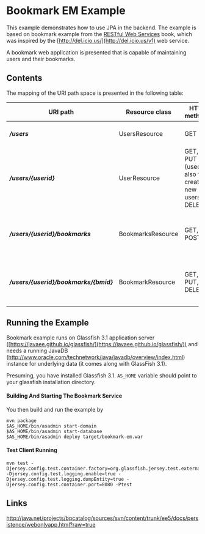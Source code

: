 <!--

    DO NOT ALTER OR REMOVE COPYRIGHT NOTICES OR THIS HEADER.

    Copyright (c) 2015-2017 Oracle and/or its affiliates. All rights reserved.

    The contents of this file are subject to the terms of either the GNU
    General Public License Version 2 only ("GPL") or the Common Development
    and Distribution License("CDDL") (collectively, the "License").  You
    may not use this file except in compliance with the License.  You can
    obtain a copy of the License at
    https://oss.oracle.com/licenses/CDDL+GPL-1.1
    or LICENSE.txt.  See the License for the specific
    language governing permissions and limitations under the License.

    When distributing the software, include this License Header Notice in each
    file and include the License file at LICENSE.txt.

    GPL Classpath Exception:
    Oracle designates this particular file as subject to the "Classpath"
    exception as provided by Oracle in the GPL Version 2 section of the License
    file that accompanied this code.

    Modifications:
    If applicable, add the following below the License Header, with the fields
    enclosed by brackets [] replaced by your own identifying information:
    "Portions Copyright [year] [name of copyright owner]"

    Contributor(s):
    If you wish your version of this file to be governed by only the CDDL or
    only the GPL Version 2, indicate your decision by adding "[Contributor]
    elects to include this software in this distribution under the [CDDL or GPL
    Version 2] license."  If you don't indicate a single choice of license, a
    recipient has the option to distribute your version of this file under
    either the CDDL, the GPL Version 2 or to extend the choice of license to
    its licensees as provided above.  However, if you add GPL Version 2 code
    and therefore, elected the GPL Version 2 license, then the option applies
    only if the new code is made subject to such option by the copyright
    holder.

-->

Bookmark EM Example
===================

This example demonstrates how to use JPA in the backend. The example is
based on bookmark example from the [RESTful Web
Services](http://www.oreilly.com/catalog/9780596529260/) book, which was
inspired by the [http://del.icio.us/](http://del.icio.us/v1) web
service.

A bookmark web application is presented that is capable of maintaining
users and their bookmarks.

Contents
--------

The mapping of the URI path space is presented in the following table:

URI path                                 | Resource class      | HTTP methods                                          | Notes
---------------------------------------- | ------------------- | ----------------------------------------------------- | --------------------------------------------------------
**_/users_**                             | UsersResource       | GET                                                   | Returns a list of users.
**_/users/{userid}_**                    | UserResource        | GET, PUT (used also for creating new users), DELETE   | Returns user details
**_/users/{userid}/bookmarks_**          | BookmarksResource   | GET, POST                                             | Returns a list of bookmarks for actual user resource.
**_/users/{userid}/bookmarks/{bmid}_**   | BookmarkResource    | GET, PUT, DELETE                                      | Returns bookmark uri and a long and short description.

Running the Example
-------------------

Bookmark example runs on Glassfish 3.1 application server
([https://javaee.github.io/glassfish/](https://javaee.github.io/glassfish/)) and needs a running JavaDB
(<http://www.oracle.com/technetwork/java/javadb/overview/index.html>)
instance for underlying data (it comes along with GlassFish 3.1).

Presuming, you have installed Glassfish 3.1. `AS_HOME` variable should
point to your glassfish installation directory.

#### Building And Starting The Bookmark Service

You then build and run the example by

    mvn package
    $AS_HOME/bin/asadmin start-domain
    $AS_HOME/bin/asadmin start-database
    $AS_HOME/bin/asadmin deploy target/bookmark-em.war

#### Test Client Running

    mvn test -Djersey.config.test.container.factory=org.glassfish.jersey.test.external.ExternalTestContainerFactory -Djersey.config.test.logging.enable=true -Djersey.config.test.logging.dumpEntity=true -Djersey.config.test.container.port=8080 -Ptest

Links
-----

<http://java.net/projects/bpcatalog/sources/svn/content/trunk/ee5/docs/persistence/webonlyapp.html?raw=true>
